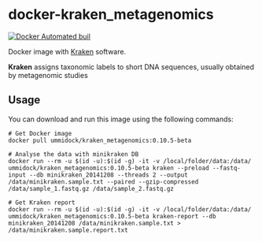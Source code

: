# docker-kraken_metagenomics

[![Docker Automated buil](https://img.shields.io/docker/automated/jrottenberg/ffmpeg.svg)](https://hub.docker.com/r/ummidock/kraken_metagenomics/)

Docker image with [Kraken](https://ccb.jhu.edu/software/kraken/) software.

**Kraken** assigns taxonomic labels to short DNA sequences, usually obtained by metagenomic studies

Usage
-----

You can download and run this image using the following commands:

    # Get Docker image
    docker pull ummidock/kraken_metagenomics:0.10.5-beta

    # Analyse the data with minikraken DB
    docker run --rm -u $(id -u):$(id -g) -it -v /local/folder/data:/data/ ummidock/kraken_metagenomics:0.10.5-beta kraken --preload --fastq-input --db minikraken_20141208 --threads 2 --output /data/minikraken.sample.txt --paired --gzip-compressed /data/sample_1.fastq.gz /data/sample_2.fastq.gz

    # Get Kraken report
    docker run --rm -u $(id -u):$(id -g) -it -v /local/folder/data:/data/ ummidock/kraken_metagenomics:0.10.5-beta kraken-report --db minikraken_20141208 /data/minikraken.sample.txt > /data/minikraken.sample.report.txt
